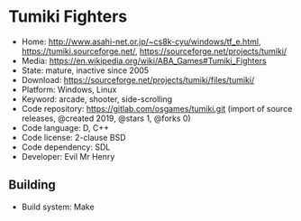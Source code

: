 # Tumiki Fighters

- Home: http://www.asahi-net.or.jp/~cs8k-cyu/windows/tf_e.html, https://tumiki.sourceforge.net/, https://sourceforge.net/projects/tumiki/
- Media: https://en.wikipedia.org/wiki/ABA_Games#Tumiki_Fighters
- State: mature, inactive since 2005
- Download: https://sourceforge.net/projects/tumiki/files/tumiki/
- Platform: Windows, Linux
- Keyword: arcade, shooter, side-scrolling
- Code repository: https://gitlab.com/osgames/tumiki.git (import of source releases, @created 2019, @stars 1, @forks 0)
- Code language: D, C++
- Code license: 2-clause BSD
- Code dependency: SDL
- Developer: Evil Mr Henry

## Building

- Build system: Make
